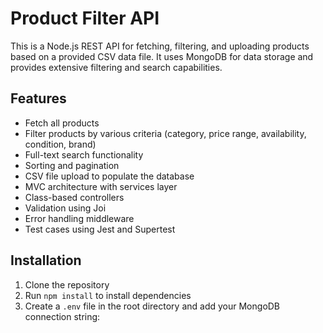 # Product Filter API

This is a Node.js REST API for fetching, filtering, and uploading products based on a provided CSV data file. It uses MongoDB for data storage and provides extensive filtering and search capabilities.

## Features

- Fetch all products
- Filter products by various criteria (category, price range, availability, condition, brand)
- Full-text search functionality
- Sorting and pagination
- CSV file upload to populate the database
- MVC architecture with services layer
- Class-based controllers
- Validation using Joi
- Error handling middleware
- Test cases using Jest and Supertest

## Installation

1. Clone the repository
2. Run `npm install` to install dependencies
3. Create a `.env` file in the root directory and add your MongoDB connection string: